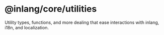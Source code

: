 # @inlang/core/utilities

Utility types, functions, and more dealing that ease interactions with inlang, i18n, and localization.
